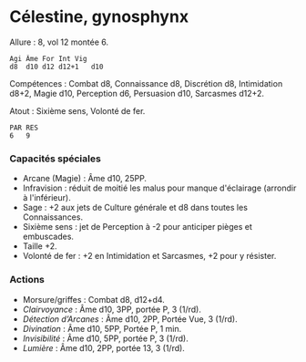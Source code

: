 # Célestine, gynosphynx

Allure : 8, vol 12 montée 6.

	Agi	Âme	For	Int	Vig
	d8	d10	d12	d12+1	d10

Compétences : Combat d8, Connaissance d8, Discrétion d8, Intimidation d8+2, Magie d10, Perception d6, Persuasion d10, Sarcasmes d12+2.

Atout : Sixième sens, Volonté de fer.

	PAR	RES
	6	9

### Capacités spéciales
- Arcane (Magie) : Âme d10, 25PP.
- Infravision : réduit de moitié les malus pour manque d'éclairage (arrondir à l'inférieur).
- Sage : +2 aux jets de Culture générale et d8 dans toutes les Connaissances.
- Sixième sens : jet de Perception à -2 pour anticiper pièges et embuscades.
- Taille +2.
- Volonté de fer : +2 en Intimidation et Sarcasmes, +2 pour y résister.

### Actions
- Morsure/griffes : Combat d8, d12+d4.
- _Clairvoyance_ : Âme d10, 3PP, portée P, 3 (1/rd).
- _Détection d’Arcanes_ : Âme d10, 2PP, Portée Vue, 3 (1/rd).
- _Divination_ : Âme d10, 5PP, Portée P, 1 min.
- _Invisibilité_ : Âme d10, 5PP, portée P, 3 (1/rd).
- _Lumière_ : Âme d10, 2PP, portée 13, 3 (1/rd).
